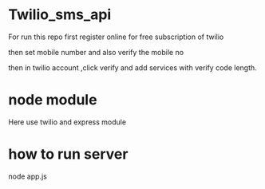 # Twilio_sms_api

For run this repo first register online for free subscription of twilio

then set mobile number and also verify the mobile no

then in twilio account ,click verify and add services with verify code length.

# node module

Here use twilio and express module


# how to run server

node app.js
